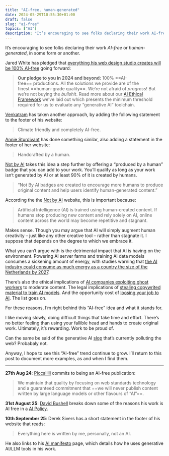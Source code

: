 ```yaml
---
title: "AI-free, human-generated"
date: 2024-05-29T10:55:30+01:00
draft: false
slug: "ai-free"
topics: ["AI"]
description: "It’s encouraging to see folks declaring their work AI-free or human-generated, in some form or another."
---
```


It’s encouraging to see folks declaring their work *AI-free* or *human-generated*, in some form or another.

Jared White has pledged that [everything his web design studio creates will be 100% AI-free](https://www.whitefusion.studio/#stop-publicizing-progress-without-committing-to-ethics) going forward:

> **Our pledge to you in 2024 and beyond:** 100% ==AI-free== productions. All the solutions we provide are of the finest ==human-grade quality==. We’re not afraid of _progress_! But we’re not buying the _bullshit_. Read more about our [AI Ethical Framework](https://www.whitefusion.studio/ai-ethics) we’ve laid out which presents the minimum threshold required for us to evaluate any “generative AI” toolchain.

[Venkatram](https://vhbelvadi.com/) has taken another approach, by adding the following statement to the footer of his website:

> Climate friendly and completely AI-free.

[Annie Sturdivant](https://weblog.anniegreens.lol/) has done something similar, also adding a statement in the footer of her website:

> Handcrafted by a human.

[Not by AI](https://notbyai.fyi/) takes this idea a step further by offering a “produced by a human” badge that you can add to your work. You’ll qualify as long as your work isn‘t generated by AI or at least 90% of it is created by humans.

> “Not By AI badges are created to encourage more humans to produce original content and help users identify human-generated content.” 

According the the [Not by AI](https://notbyai.fyi/) website, this is important because:

> Artificial Intelligence (AI) is trained using human-created content. If humans stop producing new content and rely solely on AI, online content across the world may become repetitive and stagnant.

Makes sense. Though you may argue that AI will simply augment human creativity – just like any other creative tool – rather than stagnate it. I suppose that depends on the degree to which we embrace it.

What you can’t argue with is the detrimental impact that AI is having on the environment. Powering AI server farms and training AI data models consumes a sickening amount of energy, with studies warning that [the AI industry could consume as much energy as a country the size of the Netherlands by 2027](https://www.bbc.co.uk/news/technology-67053139).

There’s also the ethical implications of [AI companies exploiting ghost workers](https://english.elpais.com/economy-and-business/2024-01-01/the-hidden-labor-force-behind-chatgpt-the-drama-of-the-ghost-workers.html) to moderate content. The legal implications of [stealing copywrited material to train AI models](https://www.theguardian.com/technology/2024/jan/08/ai-tools-chatgpt-copyrighted-material-openai). And the opportunity cost of [loosing your job to AI](https://www.theguardian.com/technology/2024/mar/27/ai-apocalypse-could-take-away-almost-8m-jobs-in-uk-says-report). The list goes on.

For these reasons, I’m right behind this “AI-free” idea and what it stands for. 

I like moving slowly, doing difficult things that take time and effort. There’s no better feeling than using your fallible head and hands to create original work. Ultimately, it’s rewarding. Work to be proud of. 

Can the same be said of the generative AI [slop](https://en.wikipedia.org/wiki/Slop_(artificial_intelligence)) that’s currently polluting the web? Probabaly not.

Anyway, I hope to see this “AI-free” trend continue to grow. I’ll return to this post to document more examples, as and when I find them.

---

**27th Aug 24**: [Piccalilli](https://piccalil.li/about/) commits to being an AI-free publication:

> We maintain that quality by focusing on web standards technology and a guaranteed commitment that ==we will never publish content written by large language models or other flavours of “AI”==.

**31st August 25**: [David Bushell](https://dbushell.com/2025/06/18/ai-policy/) breaks down some of the reasons his work is AI free in a [AI Policy](https://dbushell.com/ai/). 

**10th September 25**: Derek Sivers has a short statement in the footer of his website that reads:

> Everything here is written by me, personally, not an AI.

He also links to his [AI manifesto](https://sive.rs/ai) page, which details how he uses generative AI/LLM tools in his work.